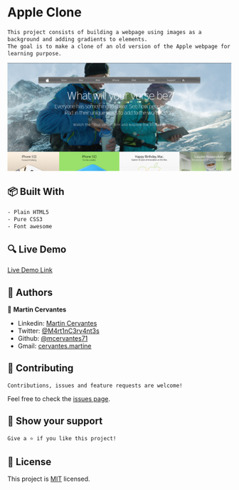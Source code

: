 # Apple Clone

    This project consists of building a webpage using images as a background and adding gradients to elements.
    The goal is to make a clone of an old version of the Apple webpage for learning purpose.

![screenshot](./Screenshot.png)

## :package: Built With

    - Plain HTML5
    - Pure CSS3
    - Font awesome

## :mag: Live Demo

[Live Demo Link](https://mcervantes71.github.io/Apple_Clone/index.html)

## :busts_in_silhouette: Authors

👤 **Martin Cervantes**

- Linkedin: [Martin Cervantes](https://www.linkedin.com/in/cervantesmartin/)
- Twitter: [@M4rt1nC3rv4nt3s](https://twitter.com/M4rt1nC3rv4nt3s)
- Github: [@mcervantes71](https://github.com/mcervantes71)
- Gmail: [cervantes.martine](mailto:cervantes.martine@gmail.com)

## 🤝 Contributing

    Contributions, issues and feature requests are welcome!

Feel free to check the [issues page](../../issues).

## :star2: Show your support

    Give a ⭐️ if you like this project!

## 📝 License

This project is [MIT](lic.url) licensed.
